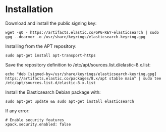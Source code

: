 # Installation

Download and install the public signing key:

    wget -qO - https://artifacts.elastic.co/GPG-KEY-elasticsearch | sudo gpg --dearmor -o /usr/share/keyrings/elasticsearch-keyring.gpg

Installing from the APT repository:

    sudo apt-get install apt-transport-https

Save the repository definition to /etc/apt/sources.list.d/elastic-8.x.list:

    echo "deb [signed-by=/usr/share/keyrings/elasticsearch-keyring.gpg] https://artifacts.elastic.co/packages/8.x/apt stable main" | sudo tee /etc/apt/sources.list.d/elastic-8.x.list

Install the Elasticsearch Debian package with:

    sudo apt-get update && sudo apt-get install elasticsearch

If any error:

    # Enable security features
    xpack.security.enabled: false